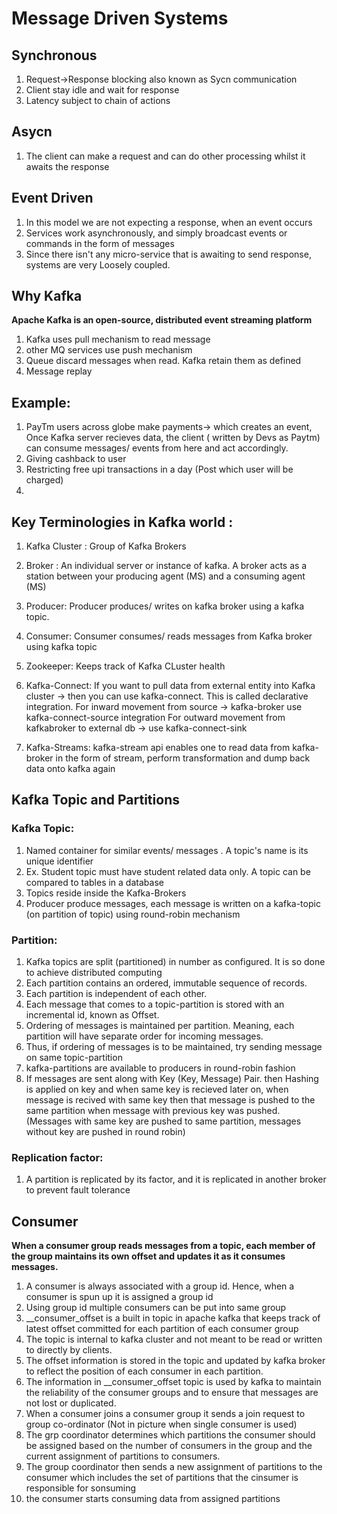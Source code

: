 # Message Driven Systems

## Synchronous
1. Request->Response blocking also known as Sycn communication
2. Client stay idle and wait for response
3. Latency subject to chain of actions

## Asycn
1. The client can make a request and can do other processing whilst it awaits the response


## Event Driven
1. In this model we are not expecting a response, when an event occurs
2. Services work asynchronously, and simply broadcast events or commands in the form of messages
3. Since there isn't any micro-service that is awaiting to send response, systems are very Loosely coupled.

## Why Kafka
**Apache Kafka is an open-source, distributed event streaming platform**
1. Kafka uses pull mechanism to read message
2. other MQ services use push mechanism
3. Queue discard messages when read. Kafka retain them as defined
4. Message replay

## Example:
1. PayTm users across globe make payments-> which creates an event, Once Kafka server recieves data, the client ( written by Devs as Paytm) can consume messages/ events from here and act accordingly.
2. Giving cashback to user
3. Restricting free upi transactions in a day (Post which user will be charged)
4. 

## Key Terminologies in Kafka world :
1. Kafka Cluster : Group of Kafka Brokers 
2. Broker : An individual server or instance of kafka. A broker acts as a station between your producing agent (MS) and a consuming agent (MS)
3. Producer: Producer produces/ writes on kafka broker using a kafka topic.
4. Consumer: Consumer consumes/ reads messages from Kafka broker using kafka topic
5. Zookeeper: Keeps track of Kafka CLuster health
6. Kafka-Connect: If you want to pull data from external entity into Kafka cluster -> then you can use kafka-connect. This is called declarative integration.
   For inward movement from source -> kafka-broker use kafka-connect-source integration
   For outward movement from kafkabroker to external db -> use kafka-connect-sink 

7. Kafka-Streams: kafka-stream api enables one to read data from kafka-broker in the form of stream, perform transformation and dump back data onto kafka again

Kafka Topic and Partitions
--------------------

### Kafka Topic: 
1. Named container for similar events/ messages . A topic's name is its unique identifier
2. Ex. Student topic must have student related data only. A topic can be compared to tables in a database
3. Topics reside inside the Kafka-Brokers
4. Producer produce messages, each message is written on a kafka-topic (on partition of topic) using round-robin mechanism

### Partition:
1. Kafka topics are split (partitioned) in number as configured. It is so done to achieve distributed computing
2. Each partition contains an ordered, immutable sequence of records.
3. Each partition is independent of each other.
4. Each message that comes to a topic-partition is stored with an incremental id, known as Offset.
5. Ordering of messages is maintained per partition. Meaning, each partition will have separate order for incoming messages.
6. Thus, if ordering of messages is to be maintained, try sending message on same topic-partition
7. kafka-partitions are available to producers in round-robin fashion
8. If messages are sent along with Key (Key, Message) Pair. then Hashing is applied on key and when same key is recieved later on,
   when message is recived with same key then that message is pushed to the same partition when message with previous key was pushed.
   (Messages with same key are pushed to same partition, messages without key are pushed in round robin) 

### Replication factor:
1. A partition is replicated by its factor, and it is replicated in another broker to prevent fault tolerance 


## Consumer
**When a consumer group reads messages from a topic, each member of the group maintains its own offset and updates it
as it consumes messages.**
1. A consumer is always associated with a group id. Hence, when a consumer is spun up it is assigned a group id
2. Using group id multiple consumers can be put into same group
3. __consumer_offset is a built in topic in apache kafka that keeps track of latest offset committed for each partition of each  consumer group
4. The topic is internal to kafka cluster and not meant to be read or written to directly by clients.
5. The offset information is stored in the topic and updated by kafka broker to reflect the position of each consumer in each partition. 
6. The information in __consumer_offset topic is used by kafka to maintain the reliability of the consumer groups and to ensure that messages are not lost or duplicated.
7. When a consumer joins a consumer group it sends a join request to group co-ordinator (Not in picture when single consumer is used)
8. The grp coordinator determines which partitions the consumer should be assigned based on the number of consumers in the group and the current assignment of partitions to consumers.
9. The group coordinator then sends a new assignment of partitions to the consumer which includes the set of partitions that the cinsumer is responsible for sonsuming
10. the consumer starts consuming data from assigned partitions
